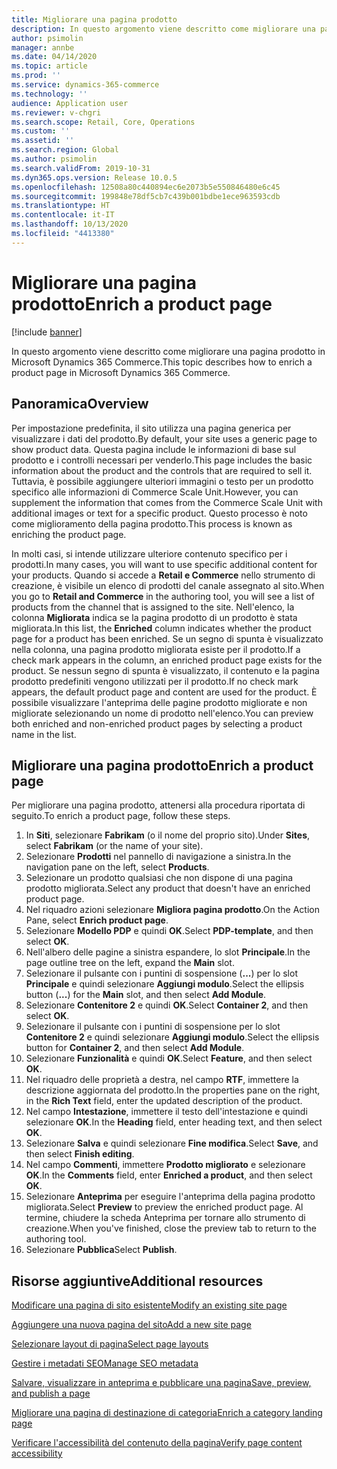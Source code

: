 ```yaml
---
title: Migliorare una pagina prodotto
description: In questo argomento viene descritto come migliorare una pagina prodotto in Microsoft Dynamics 365 Commerce.
author: psimolin
manager: annbe
ms.date: 04/14/2020
ms.topic: article
ms.prod: ''
ms.service: dynamics-365-commerce
ms.technology: ''
audience: Application user
ms.reviewer: v-chgri
ms.search.scope: Retail, Core, Operations
ms.custom: ''
ms.assetid: ''
ms.search.region: Global
ms.author: psimolin
ms.search.validFrom: 2019-10-31
ms.dyn365.ops.version: Release 10.0.5
ms.openlocfilehash: 12508a80c440894ec6e2073b5e550846480e6c45
ms.sourcegitcommit: 199848e78df5cb7c439b001bdbe1ece963593cdb
ms.translationtype: HT
ms.contentlocale: it-IT
ms.lasthandoff: 10/13/2020
ms.locfileid: "4413380"
---
```

# <a name="enrich-a-product-page"></a><span data-ttu-id="bd280-103">Migliorare una pagina prodotto</span><span class="sxs-lookup"><span data-stu-id="bd280-103">Enrich a product page</span></span>


[!include [banner](includes/banner.md)]

<span data-ttu-id="bd280-104">In questo argomento viene descritto come migliorare una pagina prodotto in Microsoft Dynamics 365 Commerce.</span><span class="sxs-lookup"><span data-stu-id="bd280-104">This topic describes how to enrich a product page in Microsoft Dynamics 365 Commerce.</span></span>

## <a name="overview"></a><span data-ttu-id="bd280-105">Panoramica</span><span class="sxs-lookup"><span data-stu-id="bd280-105">Overview</span></span>

<span data-ttu-id="bd280-106">Per impostazione predefinita, il sito utilizza una pagina generica per visualizzare i dati del prodotto.</span><span class="sxs-lookup"><span data-stu-id="bd280-106">By default, your site uses a generic page to show product data.</span></span> <span data-ttu-id="bd280-107">Questa pagina include le informazioni di base sul prodotto e i controlli necessari per venderlo.</span><span class="sxs-lookup"><span data-stu-id="bd280-107">This page includes the basic information about the product and the controls that are required to sell it.</span></span> <span data-ttu-id="bd280-108">Tuttavia, è possibile aggiungere ulteriori immagini o testo per un prodotto specifico alle informazioni di Commerce Scale Unit.</span><span class="sxs-lookup"><span data-stu-id="bd280-108">However, you can supplement the information that comes from the Commerce Scale Unit with additional images or text for a specific product.</span></span> <span data-ttu-id="bd280-109">Questo processo è noto come miglioramento della pagina prodotto.</span><span class="sxs-lookup"><span data-stu-id="bd280-109">This process is known as enriching the product page.</span></span>

<span data-ttu-id="bd280-110">In molti casi, si intende utilizzare ulteriore contenuto specifico per i prodotti.</span><span class="sxs-lookup"><span data-stu-id="bd280-110">In many cases, you will want to use specific additional content for your products.</span></span> <span data-ttu-id="bd280-111">Quando si accede a **Retail e Commerce** nello strumento di creazione, è visibile un elenco di prodotti del canale assegnato al sito.</span><span class="sxs-lookup"><span data-stu-id="bd280-111">When you go to **Retail and Commerce** in the authoring tool, you will see a list of products from the channel that is assigned to the site.</span></span> <span data-ttu-id="bd280-112">Nell'elenco, la colonna **Migliorata** indica se la pagina prodotto di un prodotto è stata migliorata.</span><span class="sxs-lookup"><span data-stu-id="bd280-112">In this list, the **Enriched** column indicates whether the product page for a product has been enriched.</span></span> <span data-ttu-id="bd280-113">Se un segno di spunta è visualizzato nella colonna, una pagina prodotto migliorata esiste per il prodotto.</span><span class="sxs-lookup"><span data-stu-id="bd280-113">If a check mark appears in the column, an enriched product page exists for the product.</span></span> <span data-ttu-id="bd280-114">Se nessun segno di spunta è visualizzato, il contenuto e la pagina prodotto predefiniti vengono utilizzati per il prodotto.</span><span class="sxs-lookup"><span data-stu-id="bd280-114">If no check mark appears, the default product page and content are used for the product.</span></span> <span data-ttu-id="bd280-115">È possibile visualizzare l'anteprima delle pagine prodotto migliorate e non migliorate selezionando un nome di prodotto nell'elenco.</span><span class="sxs-lookup"><span data-stu-id="bd280-115">You can preview both enriched and non-enriched product pages by selecting a product name in the list.</span></span>

## <a name="enrich-a-product-page"></a><span data-ttu-id="bd280-116">Migliorare una pagina prodotto</span><span class="sxs-lookup"><span data-stu-id="bd280-116">Enrich a product page</span></span>

<span data-ttu-id="bd280-117">Per migliorare una pagina prodotto, attenersi alla procedura riportata di seguito.</span><span class="sxs-lookup"><span data-stu-id="bd280-117">To enrich a product page, follow these steps.</span></span>

1. <span data-ttu-id="bd280-118">In **Siti**, selezionare **Fabrikam** (o il nome del proprio sito).</span><span class="sxs-lookup"><span data-stu-id="bd280-118">Under **Sites**, select **Fabrikam** (or the name of your site).</span></span>
1. <span data-ttu-id="bd280-119">Selezionare **Prodotti** nel pannello di navigazione a sinistra.</span><span class="sxs-lookup"><span data-stu-id="bd280-119">In the navigation pane on the left, select **Products**.</span></span>
1. <span data-ttu-id="bd280-120">Selezionare un prodotto qualsiasi che non dispone di una pagina prodotto migliorata.</span><span class="sxs-lookup"><span data-stu-id="bd280-120">Select any product that doesn't have an enriched product page.</span></span>
1. <span data-ttu-id="bd280-121">Nel riquadro azioni selezionare **Migliora pagina prodotto**.</span><span class="sxs-lookup"><span data-stu-id="bd280-121">On the Action Pane, select **Enrich product page**.</span></span>
1. <span data-ttu-id="bd280-122">Selezionare **Modello PDP** e quindi **OK**.</span><span class="sxs-lookup"><span data-stu-id="bd280-122">Select **PDP-template**, and then select **OK**.</span></span>
1. <span data-ttu-id="bd280-123">Nell'albero delle pagine a sinistra espandere, lo slot **Principale**.</span><span class="sxs-lookup"><span data-stu-id="bd280-123">In the page outline tree on the left, expand the **Main** slot.</span></span>
1. <span data-ttu-id="bd280-124">Selezionare il pulsante con i puntini di sospensione (**...**) per lo slot **Principale** e quindi selezionare **Aggiungi modulo**.</span><span class="sxs-lookup"><span data-stu-id="bd280-124">Select the ellipsis button (**...**) for the **Main** slot, and then select **Add Module**.</span></span>
1. <span data-ttu-id="bd280-125">Selezionare **Contenitore 2** e quindi **OK**.</span><span class="sxs-lookup"><span data-stu-id="bd280-125">Select **Container 2**, and then select **OK**.</span></span>
1. <span data-ttu-id="bd280-126">Selezionare il pulsante con i puntini di sospensione per lo slot **Contenitore 2** e quindi selezionare **Aggiungi modulo**.</span><span class="sxs-lookup"><span data-stu-id="bd280-126">Select the ellipsis button for **Container 2**, and then select **Add Module**.</span></span>
1. <span data-ttu-id="bd280-127">Selezionare **Funzionalità** e quindi **OK**.</span><span class="sxs-lookup"><span data-stu-id="bd280-127">Select **Feature**, and then select **OK**.</span></span>
1. <span data-ttu-id="bd280-128">Nel riquadro delle proprietà a destra, nel campo **RTF**, immettere la descrizione aggiornata del prodotto.</span><span class="sxs-lookup"><span data-stu-id="bd280-128">In the properties pane on the right, in the **Rich Text** field, enter the updated description of the product.</span></span>
1. <span data-ttu-id="bd280-129">Nel campo **Intestazione**, immettere il testo dell'intestazione e quindi selezionare **OK**.</span><span class="sxs-lookup"><span data-stu-id="bd280-129">In the **Heading** field, enter heading text, and then select **OK**.</span></span>
1. <span data-ttu-id="bd280-130">Selezionare **Salva** e quindi selezionare **Fine modifica**.</span><span class="sxs-lookup"><span data-stu-id="bd280-130">Select **Save**, and then select **Finish editing**.</span></span>
1. <span data-ttu-id="bd280-131">Nel campo **Commenti**, immettere **Prodotto migliorato** e selezionare **OK**.</span><span class="sxs-lookup"><span data-stu-id="bd280-131">In the **Comments** field, enter **Enriched a product**, and then select **OK**.</span></span>
1. <span data-ttu-id="bd280-132">Selezionare **Anteprima** per eseguire l'anteprima della pagina prodotto migliorata.</span><span class="sxs-lookup"><span data-stu-id="bd280-132">Select **Preview** to preview the enriched product page.</span></span> <span data-ttu-id="bd280-133">Al termine, chiudere la scheda Anteprima per tornare allo strumento di creazione.</span><span class="sxs-lookup"><span data-stu-id="bd280-133">When you've finished, close the preview tab to return to the authoring tool.</span></span>
1. <span data-ttu-id="bd280-134">Selezionare **Pubblica**</span><span class="sxs-lookup"><span data-stu-id="bd280-134">Select **Publish**.</span></span>

## <a name="additional-resources"></a><span data-ttu-id="bd280-135">Risorse aggiuntive</span><span class="sxs-lookup"><span data-stu-id="bd280-135">Additional resources</span></span>

[<span data-ttu-id="bd280-136">Modificare una pagina di sito esistente</span><span class="sxs-lookup"><span data-stu-id="bd280-136">Modify an existing site page</span></span>](modify-existing-page.md)

[<span data-ttu-id="bd280-137">Aggiungere una nuova pagina del sito</span><span class="sxs-lookup"><span data-stu-id="bd280-137">Add a new site page</span></span>](add-new-page.md)

[<span data-ttu-id="bd280-138">Selezionare layout di pagina</span><span class="sxs-lookup"><span data-stu-id="bd280-138">Select page layouts</span></span>](select-page-layouts.md)

[<span data-ttu-id="bd280-139">Gestire i metadati SEO</span><span class="sxs-lookup"><span data-stu-id="bd280-139">Manage SEO metadata</span></span>](manage-seo-metadata.md)

[<span data-ttu-id="bd280-140">Salvare, visualizzare in anteprima e pubblicare una pagina</span><span class="sxs-lookup"><span data-stu-id="bd280-140">Save, preview, and publish a page</span></span>](save-preview-publish-page.md)

[<span data-ttu-id="bd280-141">Migliorare una pagina di destinazione di categoria</span><span class="sxs-lookup"><span data-stu-id="bd280-141">Enrich a category landing page</span></span>](enrich-category-page.md)

[<span data-ttu-id="bd280-142">Verificare l'accessibilità del contenuto della pagina</span><span class="sxs-lookup"><span data-stu-id="bd280-142">Verify page content accessibility</span></span>](verify-accessibility.md)
